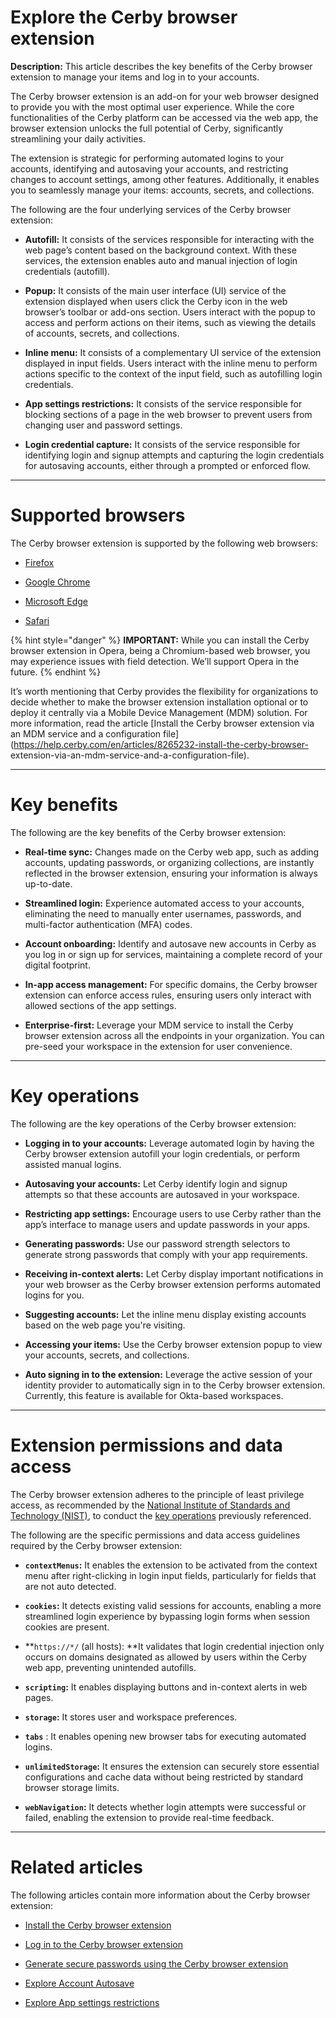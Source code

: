 # Explore the Cerby browser extension

**Description:** This article describes the key benefits of the Cerby browser extension to manage your items and log in to your accounts.

The Cerby browser extension is an add-on for your web browser designed to
provide you with the most optimal user experience. While the core
functionalities of the Cerby platform can be accessed via the web app, the
browser extension unlocks the full potential of Cerby, significantly
streamlining your daily activities.

The extension is strategic for performing automated logins to your accounts,
identifying and autosaving your accounts, and restricting changes to account
settings, among other features. Additionally, it enables you to seamlessly
manage your items: accounts, secrets, and collections.

The following are the four underlying services of the Cerby browser extension:

  * **Autofill:** It consists of the services responsible for interacting with the web page’s content based on the background context. With these services, the extension enables auto and manual injection of login credentials (autofill). 

  * **Popup:** It consists of the main user interface (UI) service of the extension displayed when users click the Cerby icon in the web browser’s toolbar or add-ons section. Users interact with the popup to access and perform actions on their items, such as viewing the details of accounts, secrets, and collections.

  * **Inline menu:** It consists of a complementary UI service of the extension displayed in input fields. Users interact with the inline menu to perform actions specific to the context of the input field, such as autofilling login credentials.

  * **App settings restrictions:** It consists of the service responsible for blocking sections of a page in the web browser to prevent users from changing user and password settings.

  * **Login credential capture:** It consists of the service responsible for identifying login and signup attempts and capturing the login credentials for autosaving accounts, either through a prompted or enforced flow.

* * *

# **Supported browsers**

The Cerby browser extension is supported by the following web browsers:

  * [Firefox](https://addons.mozilla.org/en-US/firefox/addon/cerby-s-browser-extension/)

  * [Google Chrome](https://chrome.google.com/webstore/detail/cerbys-browser-extension/clccplmaaeihbagbefjinmclielobnkb)

  * [Microsoft Edge](https://microsoftedge.microsoft.com/addons/detail/cerbys-browser-extension/bbaiiaogfdgpbapebajffliefkfipoif)

  * [Safari](https://apps.apple.com/mx/app/cerby-web-extension/id1581820030?l=en&mt=12)

{% hint style="danger" %} **IMPORTANT:** While you can install the Cerby
browser extension in Opera, being a Chromium-based web browser, you may
experience issues with field detection. We’ll support Opera in the future. {%
endhint %}

It’s worth mentioning that Cerby provides the flexibility for organizations to
decide whether to make the browser extension installation optional or to
deploy it centrally via a Mobile Device Management (MDM) solution. For more
information, read the article [Install the Cerby browser extension via an MDM
service and a configuration
file](https://help.cerby.com/en/articles/8265232-install-the-cerby-browser-
extension-via-an-mdm-service-and-a-configuration-file).

* * *

# **Key benefits**

The following are the key benefits of the Cerby browser extension:

  * **Real-time sync:** Changes made on the Cerby web app, such as adding accounts, updating passwords, or organizing collections, are instantly reflected in the browser extension, ensuring your information is always up-to-date.

  * **Streamlined login:** Experience automated access to your accounts, eliminating the need to manually enter usernames, passwords, and multi-factor authentication (MFA) codes.

  * **Account onboarding:** Identify and autosave new accounts in Cerby as you log in or sign up for services, maintaining a complete record of your digital footprint.

  * **In-app access management:** For specific domains, the Cerby browser extension can enforce access rules, ensuring users only interact with allowed sections of the app settings.

  * **Enterprise-first:** Leverage your MDM service to install the Cerby browser extension across all the endpoints in your organization. You can pre-seed your workspace in the extension for user convenience.

* * *

# **Key operations**

The following are the key operations of the Cerby browser extension:

  * **Logging in to your accounts:** Leverage automated login by having the Cerby browser extension autofill your login credentials, or perform assisted manual logins.

  * **Autosaving your accounts:** Let Cerby identify login and signup attempts so that these accounts are autosaved in your workspace.

  * **Restricting app settings:** Encourage users to use Cerby rather than the app’s interface to manage users and update passwords in your apps.

  * **Generating passwords:** Use our password strength selectors to generate strong passwords that comply with your app requirements.

  * **Receiving in-context alerts:** Let Cerby display important notifications in your web browser as the Cerby browser extension performs automated logins for you.

  * **Suggesting accounts:** Let the inline menu display existing accounts based on the web page you're visiting.

  * **Accessing your items:** Use the Cerby browser extension popup to view your accounts, secrets, and collections.

  * **Auto signing in to the extension:** Leverage the active session of your identity provider to automatically sign in to the Cerby browser extension. Currently, this feature is available for Okta-based workspaces.

* * *

# **Extension permissions and data access**

The Cerby browser extension adheres to the principle of least privilege
access, as recommended by the [National Institute of Standards and Technology
(NIST)](https://csrc.nist.gov/glossary/term/least_privilege), to conduct the
[key
operations](https://docs.google.com/document/d/1ufc0a7s3FJlorZAGdu0qWKh0QSzTm5ReliNytNWR9AY/edit?tab=t.0#heading=h.sydl068g0qtr)
previously referenced.

The following are the specific permissions and data access guidelines required
by the Cerby browser extension:

  * **`contextMenus`:** It enables the extension to be activated from the context menu after right-clicking in login input fields, particularly for fields that are not auto detected.

  * **`cookies`:** It detects existing valid sessions for accounts, enabling a more streamlined login experience by bypassing login forms when session cookies are present.

  * **`https://*/` (all hosts): **It validates that login credential injection only occurs on domains designated as allowed by users within the Cerby web app, preventing unintended autofills.

  * **`scripting`:** It enables displaying buttons and in-context alerts in web pages.

  * **`storage`:** It stores user and workspace preferences.

  * **`tabs`** : It enables opening new browser tabs for executing automated logins.

  * **`unlimitedStorage`:** It ensures the extension can securely store essential configurations and cache data without being restricted by standard browser storage limits.

  * **`webNavigation`:** It detects whether login attempts were successful or failed, enabling the extension to provide real-time feedback.

* * *

# **Related articles**

The following articles contain more information about the Cerby browser
extension:

  * [Install the Cerby browser extension](https://help.cerby.com/en/articles/10755388-install-the-cerby-browser-extension)

  * [Log in to the Cerby browser extension](https://help.cerby.com/en/articles/10755356-log-in-to-the-cerby-browser-extension)

  * [Generate secure passwords using the Cerby browser extension](https://help.cerby.com/en/articles/8377075-how-to-generate-secure-passwords-using-the-cerby-browser-extension)

  * [Explore Account Autosave](https://help.cerby.com/en/articles/9500455-explore-account-autosave)

  * [Explore App settings restrictions](https://help.cerby.com/en/articles/10276184-explore-app-settings-restrictions)

